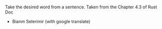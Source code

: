 Take the desired word from a sentence.
Taken from the Chapter 4.3 of Rust Doc


- Bianm Selerimir (with google translate)